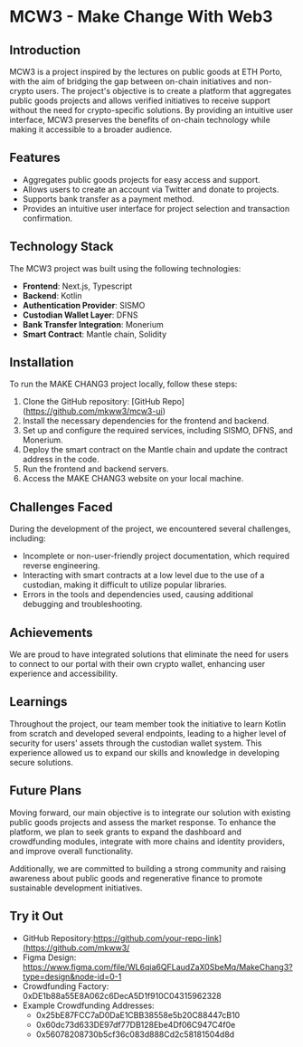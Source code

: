 # MCW3 - Make Change With Web3

## Introduction
MCW3 is a project inspired by the lectures on public goods at ETH Porto, with the aim of bridging the gap between on-chain initiatives and non-crypto users. The project's objective is to create a platform that aggregates public goods projects and allows verified initiatives to receive support without the need for crypto-specific solutions. By providing an intuitive user interface, MCW3 preserves the benefits of on-chain technology while making it accessible to a broader audience.

## Features
- Aggregates public goods projects for easy access and support.
- Allows users to create an account via Twitter and donate to projects.
- Supports bank transfer as a payment method.
- Provides an intuitive user interface for project selection and transaction confirmation.

## Technology Stack
The MCW3 project was built using the following technologies:

- **Frontend**: Next.js, Typescript
- **Backend**: Kotlin
- **Authentication Provider**: SISMO
- **Custodian Wallet Layer**: DFNS
- **Bank Transfer Integration**: Monerium
- **Smart Contract**: Mantle chain, Solidity

## Installation
To run the MAKE CHANG3 project locally, follow these steps:

1. Clone the GitHub repository: [GitHub Repo] (https://github.com/mkww3/mcw3-ui)
2. Install the necessary dependencies for the frontend and backend.
3. Set up and configure the required services, including SISMO, DFNS, and Monerium.
4. Deploy the smart contract on the Mantle chain and update the contract address in the code.
5. Run the frontend and backend servers.
6. Access the MAKE CHANG3 website on your local machine.

## Challenges Faced
During the development of the project, we encountered several challenges, including:

- Incomplete or non-user-friendly project documentation, which required reverse engineering.
- Interacting with smart contracts at a low level due to the use of a custodian, making it difficult to utilize popular libraries.
- Errors in the tools and dependencies used, causing additional debugging and troubleshooting.

## Achievements
We are proud to have integrated solutions that eliminate the need for users to connect to our portal with their own crypto wallet, enhancing user experience and accessibility.

## Learnings
Throughout the project, our team member took the initiative to learn Kotlin from scratch and developed several endpoints, leading to a higher level of security for users' assets through the custodian wallet system. This experience allowed us to expand our skills and knowledge in developing secure solutions.

## Future Plans
Moving forward, our main objective is to integrate our solution with existing public goods projects and assess the market response. To enhance the platform, we plan to seek grants to expand the dashboard and crowdfunding modules, integrate with more chains and identity providers, and improve overall functionality.

Additionally, we are committed to building a strong community and raising awareness about public goods and regenerative finance to promote sustainable development initiatives.

## Try it Out
- GitHub Repository:https://github.com/your-repo-link](https://github.com/mkww3/
- Figma Design: https://www.figma.com/file/WL6qia6QFLaudZaX0SbeMq/MakeChang3?type=design&node-id=0-1
- Crowdfunding Factory: 0xDE1b88a55E8A062c6DecA5D1f910C04315962328
- Example Crowdfunding Addresses:
  - 0x25bE87FCC7aD0DaE1CBB38558e5b20C88447cB10
  - 0x60dc73d633DE97df77DB128Ebe4Df06C947C4f0e
  - 0x56078208730b5cf36c083d888Cd2c58181504d8d
